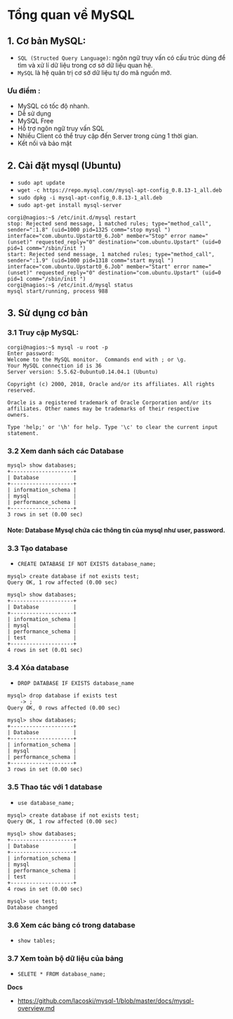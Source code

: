 # Tổng quan về  MySQL

## 1. Cơ bản MySQL:
- `SQL (Structed Query Language)`: ngôn ngữ truy vấn có cấu trúc dùng để tìm và xử lí dữ liệu trong cơ sở dữ liệu quan hệ. 
- `MySQL` là hệ quản trị cơ sở dữ liệu tự do mã nguồn mở.

### Ưu điểm :
- MySQL có tốc độ nhanh.
- Dễ sử dụng
- MySQL Free
- Hỗ trợ ngôn ngữ truy vấn SQL
- Nhiều Client có thể truy cập đến Server trong cùng 1 thời gian.
- Kết nối và bảo mật

## 2. Cài đặt mysql (Ubuntu)
- `sudo apt update`
- `wget -c https://repo.mysql.com//mysql-apt-config_0.8.13-1_all.deb`
- `sudo dpkg -i mysql-apt-config_0.8.13-1_all.deb `
- `sudo apt-get install mysql-server`

```
corgi@nagios:~$ /etc/init.d/mysql restart
stop: Rejected send message, 1 matched rules; type="method_call", sender=":1.8" (uid=1000 pid=1325 comm="stop mysql ") interface="com.ubuntu.Upstart0_6.Job" member="Stop" error name="(unset)" requested_reply="0" destination="com.ubuntu.Upstart" (uid=0 pid=1 comm="/sbin/init ")
start: Rejected send message, 1 matched rules; type="method_call", sender=":1.9" (uid=1000 pid=1318 comm="start mysql ") interface="com.ubuntu.Upstart0_6.Job" member="Start" error name="(unset)" requested_reply="0" destination="com.ubuntu.Upstart" (uid=0 pid=1 comm="/sbin/init ")
corgi@nagios:~$ /etc/init.d/mysql status
mysql start/running, process 988
```

## 3. Sử dụng cơ bản

### 3.1 Truy cập MySQL:

```
corgi@nagios:~$ mysql -u root -p
Enter password: 
Welcome to the MySQL monitor.  Commands end with ; or \g.
Your MySQL connection id is 36
Server version: 5.5.62-0ubuntu0.14.04.1 (Ubuntu)

Copyright (c) 2000, 2018, Oracle and/or its affiliates. All rights reserved.

Oracle is a registered trademark of Oracle Corporation and/or its
affiliates. Other names may be trademarks of their respective
owners.

Type 'help;' or '\h' for help. Type '\c' to clear the current input statement.
```

### 3.2 Xem danh sách các Database

```
mysql> show databases;
+--------------------+
| Database           |
+--------------------+
| information_schema |
| mysql              |
| performance_schema |
+--------------------+
3 rows in set (0.00 sec)
```

#### Note: Database Mysql chứa các thông tin của mysql như user, password.

### 3.3 Tạo database

- `CREATE DATABASE IF NOT EXISTS database_name;`

```
mysql> create database if not exists test;
Query OK, 1 row affected (0.00 sec)

mysql> show databases;
+--------------------+
| Database           |
+--------------------+
| information_schema |
| mysql              |
| performance_schema |
| test               |
+--------------------+
4 rows in set (0.01 sec)
```

### 3.4 Xóa database
- `DROP DATABASE IF EXISTS database_name`

```
mysql> drop database if exists test
    -> ;
Query OK, 0 rows affected (0.00 sec)

mysql> show databases;
+--------------------+
| Database           |
+--------------------+
| information_schema |
| mysql              |
| performance_schema |
+--------------------+
3 rows in set (0.00 sec)
```

### 3.5 Thao tác với 1 database

- `use database_name;`

```
mysql> create database if not exists test;
Query OK, 1 row affected (0.00 sec)

mysql> show databases;
+--------------------+
| Database           |
+--------------------+
| information_schema |
| mysql              |
| performance_schema |
| test               |
+--------------------+
4 rows in set (0.00 sec)

mysql> use test;
Database changed
```

### 3.6 Xem các bảng có trong database
- `show tables;`

### 3.7 Xem toàn bộ dữ liệu của bảng

- `SELETE * FROM database_name;`


__Docs__
- https://github.com/lacoski/mysql-1/blob/master/docs/mysql-overview.md



